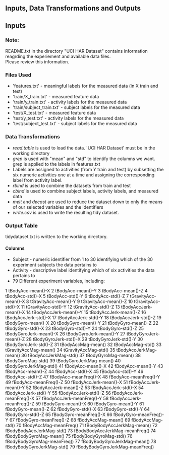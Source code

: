 ##   Inputs, Data Transformations and Outputs

##  Inputs

###  Note:
README.txt in the directory "UCI HAR Dataset" contains information reagrding the experiement and available data files.  
Please review this information.

###  Files Used
*  'features.txt' - meaningful labels for the measured data (in X train and test)
*  'train/X_train.txt' - measured feature data
*  'train/y_train.txt' - activity labels for the measured data
*  'train/subject_train.txt' - subject labels for the measured data
*  'test/X_test.txt' - measured feature data
*  'test/y_test.txt' - activity labels for the measured data
*  'test/subject_test.txt' - subject labels for the measured data

###  Data Transformations
*	_read.table_ is used to load the data.  'UCI HAR Dataset' must be in the working directory
*	_grep_ is used with "mean" and "std" to identify the columns we want.  grep is applied to the labels in features.txt
*	Labels are assigned to activities (from Y train and test) by subsetting the six numeric activities one at a time and assigning the corresponding label from activity label.
*	_rbind_ is used to combine the datasets from train and test
*	_cbind_ is used to combine subject labels, activity labels, and measured data
*	_melt_ and _decast_ are used to reduce the dataset down to only the means of our selected variables and the identifiers
*	_write.csv_ is used to write the resulting tidy dataset.

### Output Table
tidydataset.txt is written to the working directory. 

#### Columns
*  Subject - numeric identifier from 1 to 30 identifying which of the 30 experiment subjects the data pertains to
*  Activity - descriptive label identifying which of six activities the data pertains to
*  79 Different experiment variables, including: 

1 tBodyAcc-mean()-X
2 tBodyAcc-mean()-Y
3 tBodyAcc-mean()-Z
4 tBodyAcc-std()-X
5 tBodyAcc-std()-Y
6 tBodyAcc-std()-Z
7 tGravityAcc-mean()-X
8 tGravityAcc-mean()-Y
9 tGravityAcc-mean()-Z
10 tGravityAcc-std()-X
11 tGravityAcc-std()-Y
12 tGravityAcc-std()-Z
13 tBodyAccJerk-mean()-X
14 tBodyAccJerk-mean()-Y
15 tBodyAccJerk-mean()-Z
16 tBodyAccJerk-std()-X
17 tBodyAccJerk-std()-Y
18 tBodyAccJerk-std()-Z
19 tBodyGyro-mean()-X
20 tBodyGyro-mean()-Y
21 tBodyGyro-mean()-Z
22 tBodyGyro-std()-X
23 tBodyGyro-std()-Y
24 tBodyGyro-std()-Z
25 tBodyGyroJerk-mean()-X
26 tBodyGyroJerk-mean()-Y
27 tBodyGyroJerk-mean()-Z
28 tBodyGyroJerk-std()-X
29 tBodyGyroJerk-std()-Y
30 tBodyGyroJerk-std()-Z
31 tBodyAccMag-mean()
32 tBodyAccMag-std()
33 tGravityAccMag-mean()
34 tGravityAccMag-std()
35 tBodyAccJerkMag-mean()
36 tBodyAccJerkMag-std()
37 tBodyGyroMag-mean()
38 tBodyGyroMag-std()
39 tBodyGyroJerkMag-mean()
40 tBodyGyroJerkMag-std()
41 fBodyAcc-mean()-X
42 fBodyAcc-mean()-Y
43 fBodyAcc-mean()-Z
44 fBodyAcc-std()-X
45 fBodyAcc-std()-Y
46 fBodyAcc-std()-Z
47 fBodyAcc-meanFreq()-X
48 fBodyAcc-meanFreq()-Y
49 fBodyAcc-meanFreq()-Z
50 fBodyAccJerk-mean()-X
51 fBodyAccJerk-mean()-Y
52 fBodyAccJerk-mean()-Z
53 fBodyAccJerk-std()-X
54 fBodyAccJerk-std()-Y
55 fBodyAccJerk-std()-Z
56 fBodyAccJerk-meanFreq()-X
57 fBodyAccJerk-meanFreq()-Y
58 fBodyAccJerk-meanFreq()-Z
59 fBodyGyro-mean()-X
60 fBodyGyro-mean()-Y
61 fBodyGyro-mean()-Z
62 fBodyGyro-std()-X
63 fBodyGyro-std()-Y
64 fBodyGyro-std()-Z
65 fBodyGyro-meanFreq()-X
66 fBodyGyro-meanFreq()-Y
67 fBodyGyro-meanFreq()-Z
68 fBodyAccMag-mean()
69 fBodyAccMag-std()
70 fBodyAccMag-meanFreq()
71 fBodyBodyAccJerkMag-mean()
72 fBodyBodyAccJerkMag-std()
73 fBodyBodyAccJerkMag-meanFreq()
74 fBodyBodyGyroMag-mean()
75 fBodyBodyGyroMag-std()
76 fBodyBodyGyroMag-meanFreq()
77 fBodyBodyGyroJerkMag-mean()
78 fBodyBodyGyroJerkMag-std()
79 fBodyBodyGyroJerkMag-meanFreq()
